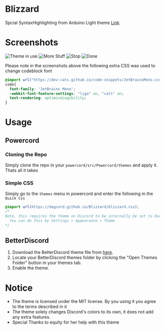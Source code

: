 # Blizzard


Spcial SyntaxHighlighting from Arduino Light theme [Link](https://github.com/highlightjs/highlight.js/blob/master/src/styles/arduino-light.css)

# Screenshots 
![Theme in use](https://daggy.questionable.link/HOVSzt.png)
![More Stuff](https://daggy.questionable.link/ATBiBo.png)
![Stop](https://daggy.questionable.link/0vIdhx.png)
![Done](https://daggy.questionable.link/LOnPlS.png)

Please note in the screenshots above the following extra CSS was used to change codeblock font
```css
@import url("https://dev-cats.github.io/code-snippets/JetBrainsMono.css");
code{
  font-family: 'JetBrains Mono';
  -webkit-font-feature-settings: "liga" on, "calt" on;
  text-rendering: optimizeLegibility;
}
```

# Usage

## Powercord

### Cloning the Repo

Simply clone the repo in your `powercord/src/Powercord/themes` and apply it. Thats all it takes

### Simple CSS

Simply go to the `themes` menu in powercord and enter the following in the `Quick Css`

```css
@import url(https://dagcord.github.io/Blizzard/blizzard.css);
/* 
Note, this requires the theme on Discord to be internally be set to Dark.
  You can do this by Settings > Appearance > Theme
*/
```


## BetterDiscord

1. Download the BetterDiscord theme file from [here](https://raw.githubusercontent.com/DagCord/Blizzard/master/BetterDiscord/Blizzard.theme.css).
2. Locate your BetterDiscord themes folder by clicking the "Open Themes Folder" button in your themes tab.
3. Enable the theme.

# Notice

* The theme is licensed under the MIT license. By you using it you agree to the terms described in it
* The theme solely changes Discord's colors to its own, it does not add any extra features. 
* Special Thanks to equity for her help with this theme
